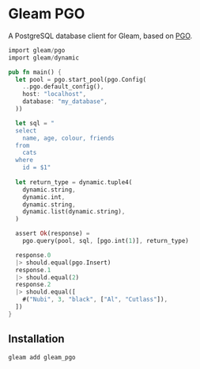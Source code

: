 # Gleam PGO

A PostgreSQL database client for Gleam, based on [PGO][erlang-pgo].

[erlang-pgo]: https://github.com/erleans/pgo

```rust
import gleam/pgo
import gleam/dynamic

pub fn main() {
  let pool = pgo.start_pool(pgo.Config(
    ..pgo.default_config(),
    host: "localhost",
    database: "my_database",
  ))

  let sql = "
  select
    name, age, colour, friends
  from
    cats
  where
    id = $1"
    
  let return_type = dynamic.tuple4(
    dynamic.string,
    dynamic.int,
    dynamic.string,
    dynamic.list(dynamic.string),
  )

  assert Ok(response) = 
    pgo.query(pool, sql, [pgo.int(1)], return_type)

  response.0
  |> should.equal(pgo.Insert)
  response.1
  |> should.equal(2)
  response.2
  |> should.equal([
    #("Nubi", 3, "black", ["Al", "Cutlass"]),
  ])
}
```

## Installation

```sh
gleam add gleam_pgo
```
